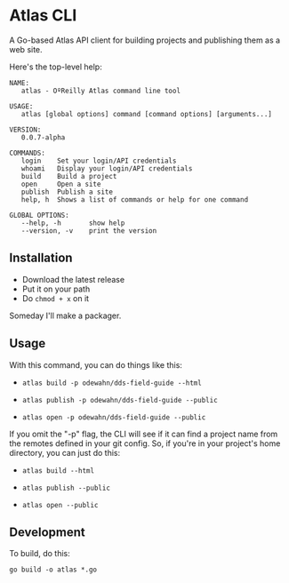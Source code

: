 # Atlas CLI

A Go-based Atlas API client for building projects and publishing them as a web site.

Here's the top-level help: 

```
NAME:
   atlas - OºReilly Atlas command line tool

USAGE:
   atlas [global options] command [command options] [arguments...]

VERSION:
   0.0.7-alpha

COMMANDS:
   login	Set your login/API credentials
   whoami	Display your login/API credentials
   build	Build a project
   open		Open a site
   publish	Publish a site
   help, h	Shows a list of commands or help for one command
   
GLOBAL OPTIONS:
   --help, -h		show help
   --version, -v	print the version

```

## Installation

* Download the latest release
* Put it on your path
* Do `chmod + x` on it

Someday I'll make a packager.


## Usage 

With this command, you can do things like this:


* `atlas build -p odewahn/dds-field-guide --html`

* `atlas publish -p odewahn/dds-field-guide --public`

* `atlas open -p odewahn/dds-field-guide --public`

If you omit the "-p" flag, the CLI will see if it can find a project name from the remotes defined in your git config.  So, if you're in your project's home directory, you can just do this:

* `atlas build --html`

* `atlas publish --public`

* `atlas open --public`


## Development

To build, do this:

```
go build -o atlas *.go
```

